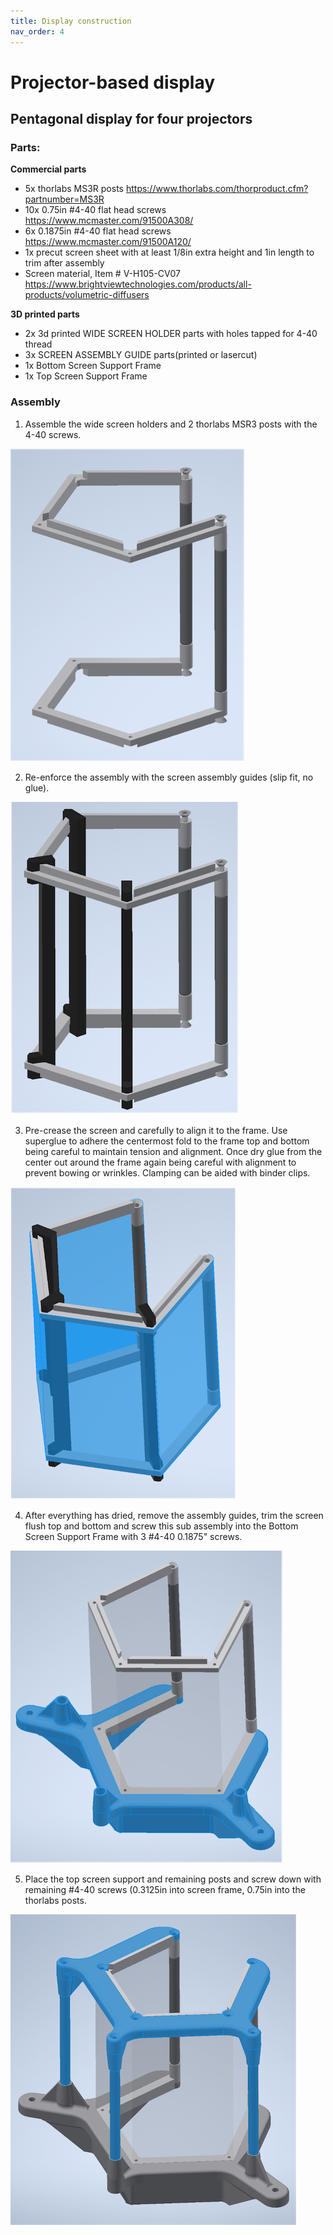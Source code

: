 ```yaml
---
title: Display construction
nav_order: 4
---
```

# Projector-based display

## Pentagonal display for four projectors

### Parts:
**Commercial parts**
* 5x thorlabs MS3R posts https://www.thorlabs.com/thorproduct.cfm?partnumber=MS3R
*	10x 0.75in #4-40 flat head screws https://www.mcmaster.com/91500A308/  
*	6x 0.1875in #4-40 flat head screws https://www.mcmaster.com/91500A120/
*	1x precut screen sheet with at least 1/8in extra height and 1in length to trim after assembly
*	Screen material, Item # V-H105-CV07 https://www.brightviewtechnologies.com/products/all-products/volumetric-diffusers

**3D printed parts**
*	2x 3d printed WIDE SCREEN HOLDER parts with holes tapped for 4-40 thread
*	3x SCREEN ASSEMBLY GUIDE parts(printed or lasercut)
*	1x Bottom Screen Support Frame
*	1x Top Screen Support Frame

### Assembly
1. Assemble the wide screen holders and 2 thorlabs MSR3 posts with the 4-40 screws.

![step 1](assets/screenAssembly_step1.png)

2. Re-enforce the assembly with the screen assembly guides (slip fit, no glue).

![step 2](assets/screenAssembly_step2.png)

3. Pre-crease the screen and carefully to align it to the frame. Use superglue to adhere the centermost fold to the frame top and bottom being careful to maintain tension and alignment. Once dry glue from the center out around the frame again being careful with alignment to prevent bowing or wrinkles. Clamping can be aided with binder clips.

![step 3](assets/screenAssembly_step3.png)

4. After everything has dried, remove the assembly guides, trim the screen flush top and bottom and screw this sub assembly into the Bottom Screen Support Frame with 3 #4-40 0.1875" screws.

![step 4](assets/screenAssembly_step4.png)

5. Place the top screen support and remaining posts and screw down with remaining #4-40 screws (0.3125in into screen frame, 0.75in into the thorlabs posts.

![step 5](assets/screenAssembly_step5.png)
